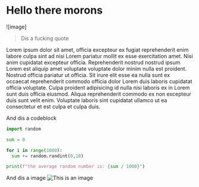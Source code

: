 # Hello there morons

![image]

> Dis a fucking quote

Lorem ipsum dolor sit amet, officia excepteur ex fugiat reprehenderit enim labore culpa sint ad nisi Lorem pariatur mollit ex esse exercitation amet. Nisi anim cupidatat excepteur officia. Reprehenderit nostrud nostrud ipsum Lorem est aliquip amet voluptate voluptate dolor minim nulla est proident. Nostrud officia pariatur ut officia. Sit irure elit esse ea nulla sunt ex occaecat reprehenderit commodo officia dolor Lorem duis laboris cupidatat officia voluptate. Culpa proident adipisicing id nulla nisi laboris ex in Lorem sunt duis officia eiusmod. Aliqua reprehenderit commodo ex non excepteur duis sunt velit enim. Voluptate laboris sint cupidatat ullamco ut ea consectetur et est culpa et culpa duis.


And dis a codeblock
```py
import random

sum = 0

for i in range(1000):
  sum += random.randint(0,10)

print(f"the average random number is: {sum / 1000}")
```

And dis a image
![This is an image](https://myoctocat.com/assets/images/base-octocat.svg)
